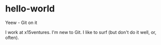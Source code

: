 # hello-world
Yeew - Git on it

I work at x15ventures.
I'm new to Git.
I like to surf (but don't do it well, or, often).
